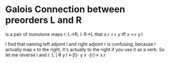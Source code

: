 # Galois Connection between preorders L and R
is a pair of monotone maps r: L->R, l: R->L that x.r <= y iff x <= y.l

I find that naming left adjoint l and right adjoint r is confusing, because l actually map x to the right, it's actually
to the right if you use it as a verb. So let me reverse l and r. 
    L      |     R
    y.l  <-[l]- y
    x    -[r]-> x.r

    
